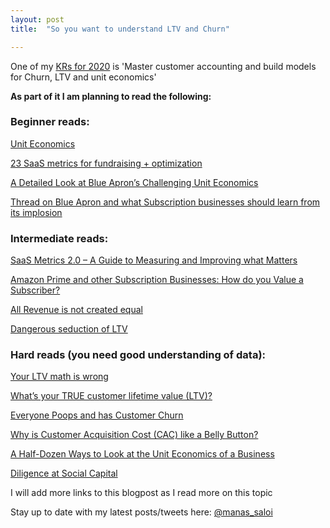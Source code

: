 ```yaml
---
layout: post
title:  "So you want to understand LTV and Churn"

---
```


One of my [KRs for 2020](https://manassaloi.com/2020/01/15/personal-OKRs-2020.html) is 'Master customer accounting and build models for Churn, LTV and unit economics'

**As part of it I am planning to read the following:**

### Beginner reads:

[Unit Economics](https://www.investingcity.org/post/unit-economics)

[23 SaaS metrics for fundraising + optimization](https://www.intercom.com/blog/saas-metrics-for-fundraising/)

[A Detailed Look at Blue Apron’s Challenging Unit Economics](https://www.linkedin.com/pulse/detailed-look-blue-aprons-challenging-unit-economics-daniel-mccarthy/)

[Thread on Blue Apron and what Subscription businesses should learn from its implosion](https://twitter.com/adam_keesling/status/1176992941488738304)

### Intermediate reads:

[SaaS Metrics 2.0 – A Guide to Measuring and Improving what Matters](https://www.forentrepreneurs.com/saas-metrics-2/)

[Amazon Prime and other Subscription Businesses: How do you Value a Subscriber?](https://25iq.com/2017/07/15/amazon-prime-and-other-subscription-businesses-how-do-you-value-a-subscriber/)

[All Revenue is not created equal](http://abovethecrowd.com/2011/05/24/all-revenue-is-not-created-equal-the-keys-to-the-10x-revenue-club/)

[Dangerous seduction of LTV](http://abovethecrowd.com/2012/09/04/the-dangerous-seduction-of-the-lifetime-value-ltv-formula/)

### Hard reads (you need good understanding of data):

[Your LTV math is wrong](https://bostonvcblog.typepad.com/vc/2015/10/your-ltv-math-is-wrong.html)

[What’s your TRUE customer lifetime value (LTV)?](https://www.forentrepreneurs.com/ltv/)

[Everyone Poops and has Customer Churn](https://25iq.com/2017/01/27/everyone-poops-and-has-customer-churn-and-a-dozen-notes/)

[Why is Customer Acquisition Cost (CAC) like a Belly Button?](https://25iq.com/2016/12/09/why-is-customer-acquisition-cost-cac-like-a-belly-button/)

[A Half-Dozen Ways to Look at the Unit Economics of a Business](https://25iq.com/2016/12/31/a-half-dozen-ways-to-look-at-the-unit-economics-of-a-business/)

[Diligence at Social Capital](https://medium.com/swlh/diligence-at-social-capital-part-1-accounting-for-user-growth-4a8a449fddfc)

I will add more links to this blogpost as I read more on this topic

Stay up to date with my latest posts/tweets here: [@manas_saloi](http://twitter.com/manas_saloi)
